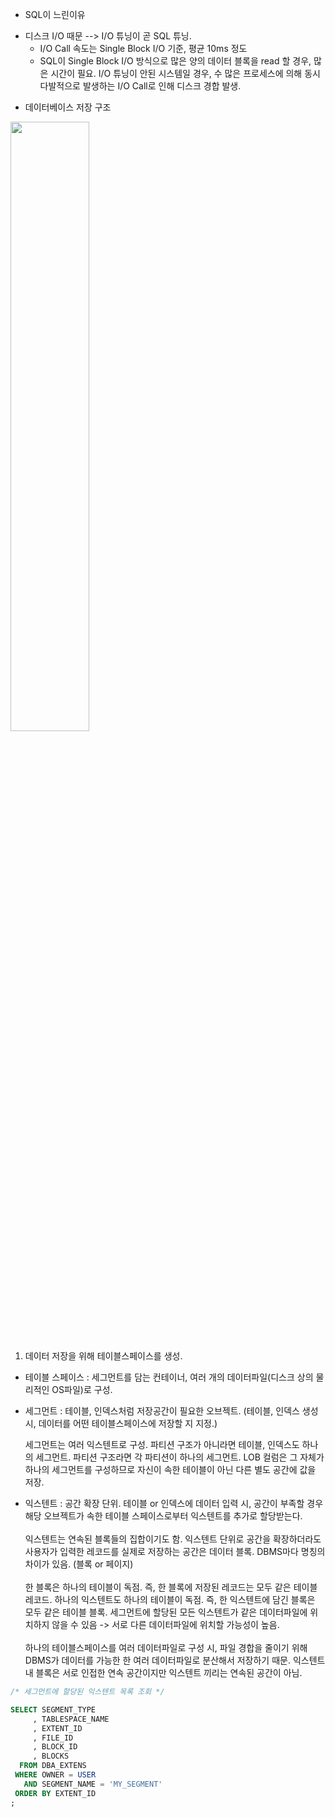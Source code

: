 * SQL이 느린이유
- 디스크 I/O 때문 --> I/O 튜닝이 곧 SQL 튜닝.
    - I/O Call 속도는 Single Block I/O 기준, 평균 10ms 정도
    - SQL이 Single Block I/O 방식으로 많은 양의 데이터 블록을 read 할 경우, 많은 시간이 필요.
      I/O 튜닝이 안된 시스템일 경우, 수 많은 프로세스에 의해 동시다발적으로 발생하는 I/O Call로 인해
      디스크 경합 발생.
      

* 데이터베이스 저장 구조
<img src="https://github.com/Jung9928/SQL-TUNING/assets/45419456/0571da4c-8928-4d4b-b88f-0e3053ecdddc" width="50%" height="50%" />


1) 데이터 저장을 위해 테이블스페이스를 생성.
  - 테이블 스페이스 : 세그먼트를 담는 컨테이너, 여러 개의 데이터파일(디스크 상의 물리적인 OS파일)로 구성.
  - 세그먼트 : 테이블, 인덱스처럼 저장공간이 필요한 오브젝트. 
    (테이블, 인덱스 생성 시, 데이터를 어떤 테이블스페이스에 저장할 지 지정.)

    세그먼트는 여러 익스텐트로 구성. 파티션 구조가 아니라면 테이블, 인덱스도 하나의 세그먼트.
    파티션 구조라면 각 파티션이 하나의 세그먼트. 
    LOB 컬럼은 그 자체가 하나의 세그먼트를 구성하므로 자신이 속한 테이블이 아닌 다른 별도 공간에 값을 저장.
    
  - 익스텐트 : 공간 확장 단위. 테이블 or 인덱스에 데이터 입력 시, 공간이 부족할 경우 해당 오브젝트가 속한 테이블 스페이스로부터 
               익스텐트를 추가로 할당받는다.<br/><br/> 
               익스텐트는 연속된 블록들의 집합이기도 함.
               익스텐트 단위로 공간을 확장하더라도 사용자가 입력한 레코드를 실제로 저장하는 공간은 데이터 블록.
               DBMS마다 명칭의 차이가 있음. (블록 or 페이지)<br/><br/>
               한 블록은 하나의 테이블이 독점. 즉, 한 블록에 저장된 레코드는 모두 같은 테이블 레코드.
               하나의 익스텐트도 하나의 테이블이 독점. 즉, 한 익스텐트에 담긴 블록은 모두 같은 테이블 블록.
               세그먼트에 할당된 모든 익스텐트가 같은 데이터파일에 위치하지 않을 수 있음 -> 서로 다른 데이터파일에 위치할 가능성이 높음.<br/><br/>
               하나의 테이블스페이스를 여러 데이터파일로 구성 시, 파일 경합을 줄이기 위해 DBMS가 데이터를 가능한 한 여러 데이터파일로 분산해서
               저장하기 때문.
               익스텐트 내 블록은 서로 인접한 연속 공간이지만 익스텐트 끼리는 연속된 공간이 아님.
```SQL
/* 세그먼트에 할당된 익스텐트 목록 조회 */

SELECT SEGMENT_TYPE
     , TABLESPACE_NAME
     , EXTENT_ID
     , FILE_ID
     , BLOCK_ID
     , BLOCKS
  FROM DBA_EXTENS
 WHERE OWNER = USER
   AND SEGMENT_NAME = 'MY_SEGMENT'
 ORDER BY EXTENT_ID
;
```
               

